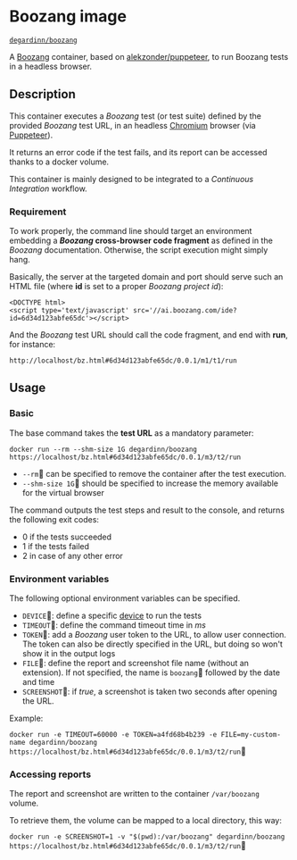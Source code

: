 # Boozang image

[`degardinn/boozang`](https://hub.docker.com/r/ndegardin/boozang/)

A [Boozang](https://boozang.com/) container, based on [alekzonder/puppeteer](https://hub.docker.com/r/alekzonder/puppeteer/), to run Boozang tests in a headless browser.

## Description

This container executes a *Boozang* test (or test suite) defined by the provided *Boozang* test URL, in an headless [Chromium](https://www.chromium.org/) browser (via [Puppeteer](https://developers.google.com/web/tools/puppeteer/)).

It returns an error code if the test fails, and its report can be accessed thanks to a docker volume.

This container is mainly designed to be integrated to a *Continuous Integration* workflow.

### Requirement

To work properly, the command line should target an environment embedding a ***Boozang* cross-browser code fragment** as defined in the *Boozang* documentation. Otherwise, the script execution might simply hang.

Basically, the server at the targeted domain and port should serve such an HTML file (where **id** is set to a proper *Boozang project id*):

```
<DOCTYPE html>
<script type='text/javascript' src='//ai.boozang.com/ide?id=6d34d123abfe65dc'></script>
```

And the *Boozang* test URL should call the code fragment, and end with **run**, for instance:

`http://localhost/bz.html#6d34d123abfe65dc/0.0.1/m1/t1/run`

## Usage

### Basic

The base command takes the **test URL** as a mandatory parameter:

`docker run --rm --shm-size 1G degardinn/boozang https://localhost/bz.html#6d34d123abfe65dc/0.0.1/m3/t2/run`

* `--rm` can be specified to remove the container after the test execution.
* `--shm-size 1G` should be specified to increase the memory available for the virtual browser

The command outputs the test steps and result to the console, and returns the following exit codes:

* 0 if the tests succeeded
* 1 if the tests failed
* 2 in case of any other error

### Environment variables

The following optional environment variables can be specified.

* `DEVICE`: define a specific [device](https://github.com/GoogleChrome/puppeteer/blob/master/DeviceDescriptors.js) to run the tests
* `TIMEOUT`: define the command timeout time in *ms*
* `TOKEN`: add a *Boozang* user token to the URL, to allow user connection. The token can also be directly specified in the URL, but doing so won't show it in the output logs
* `FILE`: define the report and screenshot file name (without an extension). If not specified, the name is `boozang` followed by the date and time
* `SCREENSHOT`: if *true*, a screenshot is taken two seconds after opening the URL.

Example:

`docker run -e TIMEOUT=60000 -e TOKEN=a4fd68b4b239 -e FILE=my-custom-name degardinn/boozang https://localhost/bz.html#6d34d123abfe65dc/0.0.1/m3/t2/run`


### Accessing reports

The report and screenshot are written to the container `/var/boozang` volume.

To retrieve them, the volume can be mapped to a local directory, this way:

`docker run -e SCREENSHOT=1 -v "$(pwd):/var/boozang" degardinn/boozang https://localhost/bz.html#6d34d123abfe65dc/0.0.1/m3/t2/run`